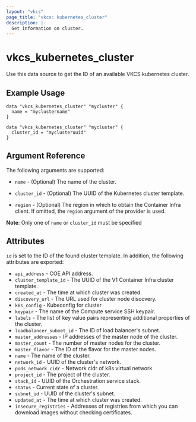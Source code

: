 ```yaml
---
layout: "vkcs"
page_title: "vkcs: kubernetes_cluster"
description: |-
  Get information on cluster.
---
```


# vkcs\_kubernetes\_cluster

Use this data source to get the ID of an available VKCS kubernetes cluster.

## Example Usage
```hcl
data "vkcs_kubernetes_cluster" "mycluster" {
  name = "myclustername"
}
```
```hcl
data "vkcs_kubernetes_cluster" "mycluster" {
  cluster_id = "myclusteruuid"
}
```

## Argument Reference

The following arguments are supported:

* `name` - (Optional) The name of the cluster.

* `cluster_id` - (Optional) The UUID of the Kubernetes cluster
    template.

* `region` - (Optional) The region in which to obtain the Container Infra
    client.
    If omitted, the `region` argument of the provider is used.
        
**Note**: Only one of `name` or `cluster_id` must be specified

    
## Attributes
`id` is set to the ID of the found cluster template. In addition, the following
attributes are exported:

* `api_address` - COE API address.
* `cluster_template_id` - The UUID of the V1 Container Infra cluster template.
* `created_at` - The time at which cluster was created.
* `discovery_url` - The URL used for cluster node discovery.
* `k8s_config` - Kubeconfig for cluster
* `keypair` - The name of the Compute service SSH keypair.
* `labels` - The list of key value pairs representing additional properties of the cluster.
* `loadbalancer_subnet_id` - The ID of load balancer's subnet.
* `master_addresses` - IP addresses of the master node of the cluster.
* `master_count` - The number of master nodes for the cluster.
* `master_flavor` - The ID of the flavor for the master nodes.
* `name` - The name of the cluster.
* `network_id` - UUID of the cluster's network.
* `pods_network_cidr` - Network cidr of k8s virtual network
* `project_id` - The project of the cluster.
* `stack_id` - UUID of the Orchestration service stack.
* `status` - Current state of a cluster.
* `subnet_id` - UUID of the cluster's subnet.
* `updated_at` - The time at which cluster was created.
* `insecure_registries` - Addresses of registries from which you can download images without checking certificates.
